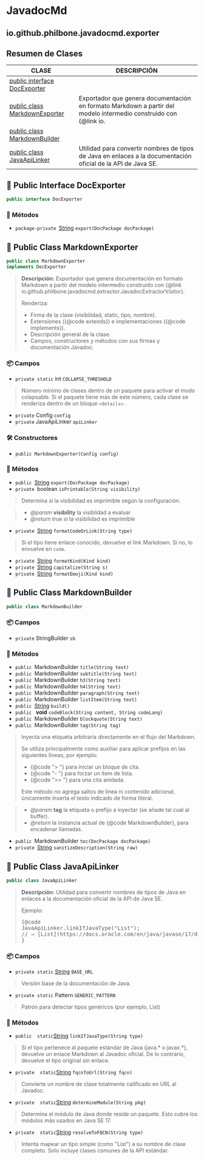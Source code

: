 # JavadocMd

## io.github.philbone.javadocmd.exporter

## Resumen de Clases


|CLASE|DESCRIPCIÓN|
|---|---|
|[public interface DocExporter](#-public-interface-docexporter)|
|[public class MarkdownExporter](#-public-class-markdownexporter)|Exportador que genera documentación en formato Markdown a partir del modelo intermedio construido con {@link io.
|[public class MarkdownBuilder](#-public-class-markdownbuilder)|
|[public class JavaApiLinker](#-public-class-javaapilinker)|Utilidad para convertir nombres de tipos de Java en enlaces a la documentación oficial de la API de Java SE.
## 📗 Public Interface DocExporter

```java
public interface DocExporter
```
### 🧮 Métodos

- `package-private `[String](https://docs.oracle.com/en/java/javase/17/docs/api/java.base/java/lang/String.html) `export(DocPackage docPackage)`
## 📘 Public Class MarkdownExporter

```java
public class MarkdownExporter
implements DocExporter
```
> **Descripción:**
> Exportador que genera documentación en formato Markdown
> a partir del modelo intermedio construido con
> {@link io.github.philbone.javadocmd.extractor.JavadocExtractorVisitor}.
> 
> <p>Renderiza:</p>
> <ul>
>     <li>Firma de la clase (visibilidad, static, tipo, nombre).</li>
>     <li>Extensiones ({@code extends}) e implementaciones ({@code implements}).</li>
>     <li>Descripción general de la clase.</li>
>     <li>Campos, constructores y métodos con sus firmas y documentación Javadoc.</li>
> </ul>

### 📦 Campos

- `private static` int `COLLAPSE_THRESHOLD`
> Número mínimo de clases dentro de un paquete para activar el modo colapsable.
> Si el paquete tiene más de este número, cada clase se renderiza dentro de un bloque `<details>`.

- `private` Config `config`
- `private` JavaApiLinker `apiLinker`
### 🛠️ Constructores

- `public MarkdownExporter(Config config)`
### 🧮 Métodos

- `public `[String](https://docs.oracle.com/en/java/javase/17/docs/api/java.base/java/lang/String.html) `export(DocPackage docPackage)`
- `private `boolean `isPrintable(String visibility)`
> Determina si la visibilidad es imprimible según la configuración.

> - *@param* **visibility** la visiblidad a evaluar
> - *@return* true si la visibilidad es imprimible
- `private `[String](https://docs.oracle.com/en/java/javase/17/docs/api/java.base/java/lang/String.html) `formatCodeOrLink(String type)`
> Si el tipo tiene enlace conocido, devuelve el link Markdown. Si no, lo envuelve en `code`.

- `private `[String](https://docs.oracle.com/en/java/javase/17/docs/api/java.base/java/lang/String.html) `formatKind(Kind kind)`
- `private `[String](https://docs.oracle.com/en/java/javase/17/docs/api/java.base/java/lang/String.html) `capitalize(String s)`
- `private `[String](https://docs.oracle.com/en/java/javase/17/docs/api/java.base/java/lang/String.html) `formatEmoji(Kind kind)`
## 📘 Public Class MarkdownBuilder

```java
public class MarkdownBuilder
```
### 📦 Campos

- `private` StringBuilder `sb`
### 🧮 Métodos

- `public `MarkdownBuilder `title(String text)`
- `public `MarkdownBuilder `subtitle(String text)`
- `public `MarkdownBuilder `h3(String text)`
- `public `MarkdownBuilder `h4(String text)`
- `public `MarkdownBuilder `paragraph(String text)`
- `public `MarkdownBuilder `listItem(String text)`
- `public `[String](https://docs.oracle.com/en/java/javase/17/docs/api/java.base/java/lang/String.html) `build()`
- `public ` **void** `codeBlock(String content, String codeLang)`
- `public `MarkdownBuilder `blockquote(String text)`
- `public `MarkdownBuilder `tag(String tag)`
> Inyecta una etiqueta arbitraria directamente en el flujo del Markdown.
> <p>
> Se utiliza principalmente como auxiliar para aplicar prefijos en las
> siguientes líneas, por ejemplo:
> <ul>
> <li>{@code "> "} para iniciar un bloque de cita.</li>
> <li>{@code "- "} para forzar un ítem de lista.</li>
> <li>{@code ">> "} para una cita anidada.</li>
> </ul>
> </p>
> <p>
> Este método no agrega saltos de línea ni contenido adicional, únicamente
> inserta el texto indicado de forma literal.
> </p>

> - *@param* **tag** la etiqueta o prefijo a inyectar (se añade tal cual al
buffer).
> - *@return* la instancia actual de {@code MarkdownBuilder}, para encadenar
llamadas.
- `public `MarkdownBuilder `toc(DocPackage docPackage)`
- `private `[String](https://docs.oracle.com/en/java/javase/17/docs/api/java.base/java/lang/String.html) `sanitizeDescription(String raw)`
## 📘 Public Class JavaApiLinker

```java
public class JavaApiLinker
```
> **Descripción:**
> Utilidad para convertir nombres de tipos de Java en enlaces
> a la documentación oficial de la API de Java SE.
> 
> <p>Ejemplo:</p>
> <pre>{@code
> JavaApiLinker.linkIfJavaType("List<String>");
> // → [List](https://docs.oracle.com/en/java/javase/17/docs/api/java.base/java/util/List.html)<String>
> }</pre>

### 📦 Campos

- `private static` [String](https://docs.oracle.com/en/java/javase/17/docs/api/java.base/java/lang/String.html) `BASE_URL`
> Versión base de la documentación de Java.

- `private static` Pattern `GENERIC_PATTERN`
> Patrón para detectar tipos genéricos (por ejemplo, List<String>)

### 🧮 Métodos

- `public  static`[String](https://docs.oracle.com/en/java/javase/17/docs/api/java.base/java/lang/String.html) `linkIfJavaType(String type)`
> Si el tipo pertenece al paquete estándar de Java (java.* o javax.*),
> devuelve un enlace Markdown al Javadoc oficial.
> De lo contrario, devuelve el tipo original sin enlace.

- `private  static`[String](https://docs.oracle.com/en/java/javase/17/docs/api/java.base/java/lang/String.html) `fqcnToUrl(String fqcn)`
> Convierte un nombre de clase totalmente calificado en URL al Javadoc.

- `private  static`[String](https://docs.oracle.com/en/java/javase/17/docs/api/java.base/java/lang/String.html) `determineModule(String pkg)`
> Determina el módulo de Java donde reside un paquete.
> Esto cubre los módulos más usados en Java SE 17.

- `private  static`[String](https://docs.oracle.com/en/java/javase/17/docs/api/java.base/java/lang/String.html) `resolveToFQCN(String type)`
> Intenta mapear un tipo simple (como "List") a su nombre de clase completo.
> Solo incluye clases comunes de la API estándar.

